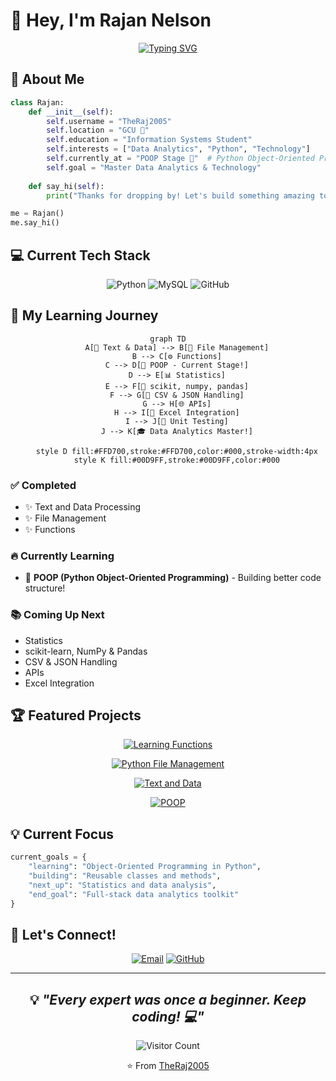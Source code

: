 # 👋 Hey, I'm Rajan Nelson

<div align="center">
  
[![Typing SVG](https://readme-typing-svg.demolab.com?font=Fira+Code&size=24&duration=3000&pause=1000&color=00D9FF&center=true&vCenter=true&width=435&lines=Data+Analytics+Enthusiast;Information+Systems+Student;Python+Developer;Learning+One+Step+at+a+Time)](https://git.io/typing-svg)

</div>

## 🚀 About Me

```python
class Rajan:
    def __init__(self):
        self.username = "TheRaj2005"
        self.location = "GCU 📍"
        self.education = "Information Systems Student"
        self.interests = ["Data Analytics", "Python", "Technology"]
        self.currently_at = "POOP Stage 💩"  # Python Object-Oriented Programming!
        self.goal = "Master Data Analytics & Technology"
    
    def say_hi(self):
        print("Thanks for dropping by! Let's build something amazing together 🚀")

me = Rajan()
me.say_hi()
```

## 💻 Current Tech Stack

<div align="center">

![Python](https://img.shields.io/badge/Python-3776AB?style=for-the-badge&logo=python&logoColor=white)
![MySQL](https://img.shields.io/badge/MySQL-4479A1?style=for-the-badge&logo=mysql&logoColor=white)
![GitHub](https://img.shields.io/badge/GitHub-181717?style=for-the-badge&logo=github&logoColor=white)

</div>

## 🎯 My Learning Journey

<div align="center">

```mermaid
graph TD
    A[📝 Text & Data] --> B[📁 File Management]
    B --> C[⚙️ Functions]
    C --> D[💩 POOP - Current Stage!]
    D --> E[📊 Statistics]
    E --> F[🔢 scikit, numpy, pandas]
    F --> G[📄 CSV & JSON Handling]
    G --> H[🌐 APIs]
    H --> I[📗 Excel Integration]
    I --> J[🧪 Unit Testing]
    J --> K[🎓 Data Analytics Master!]
    
    style D fill:#FFD700,stroke:#FFD700,color:#000,stroke-width:4px
    style K fill:#00D9FF,stroke:#00D9FF,color:#000
```

</div>

### ✅ Completed
- ✨ Text and Data Processing
- ✨ File Management
- ✨ Functions

### 🔥 Currently Learning
- 💩 **POOP (Python Object-Oriented Programming)** - Building better code structure!

### 📚 Coming Up Next
- Statistics
- scikit-learn, NumPy & Pandas
- CSV & JSON Handling
- APIs
- Excel Integration

## 🏆 Featured Projects

<div align="center">

[![Learning Functions](https://github-readme-stats.vercel.app/api/pin/?username=TheRaj2005&repo=learning-functions&theme=tokyonight&hide_border=true&bg_color=0D1117&title_color=00D9FF&icon_color=00D9FF)](https://github.com/TheRaj2005/learning-functions)

[![Python File Management](https://github-readme-stats.vercel.app/api/pin/?username=TheRaj2005&repo=Python-Projects--File-Management-&theme=tokyonight&hide_border=true&bg_color=0D1117&title_color=00D9FF&icon_color=00D9FF)](https://github.com/TheRaj2005/Python-Projects--File-Management-)

[![Text and Data](https://github-readme-stats.vercel.app/api/pin/?username=TheRaj2005&repo=Python-Projects--Text-And-Data&theme=tokyonight&hide_border=true&bg_color=0D1117&title_color=00D9FF&icon_color=00D9FF)](https://github.com/TheRaj2005/Python-Projects--Text-And-Data)

[![POOP](https://github-readme-stats.vercel.app/api/pin/?username=TheRaj2005&repo=POOP&theme=tokyonight&hide_border=true&bg_color=0D1117&title_color=00D9FF&icon_color=00D9FF)](https://github.com/TheRaj2005/POOP)

</div>

## 💡 Current Focus

```python
current_goals = {
    "learning": "Object-Oriented Programming in Python",
    "building": "Reusable classes and methods",
    "next_up": "Statistics and data analysis",
    "end_goal": "Full-stack data analytics toolkit"
}
```

## 🤝 Let's Connect!

<div align="center">

[![Email](https://img.shields.io/badge/Email-TheRaj2005@outlook.com-00D9FF?style=for-the-badge&logo=microsoft-outlook&logoColor=white)](mailto:TheRaj2005@outlook.com)
[![GitHub](https://img.shields.io/badge/GitHub-TheRaj2005-00D9FF?style=for-the-badge&logo=github&logoColor=white)](https://github.com/TheRaj2005)

</div>

---

<div align="center">
  
## 💡 *"Every expert was once a beginner. Keep coding! 💻"*

![Visitor Count](https://profile-counter.glitch.me/TheRaj2005/count.svg)

⭐️ From [TheRaj2005](https://github.com/TheRaj2005)

</div>
